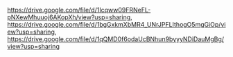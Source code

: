 https://drive.google.com/file/d/1Icqww09FRNeFL-pNXewMhuuoj6AKopXh/view?usp=sharing, https://drive.google.com/file/d/1bgGxkmXbMR4_UNrJPFLIthogO5mgGiOp/view?usp=sharing, https://drive.google.com/file/d/1qQMD0f6odaUcBNhun9byyyNDiDauMgBg/view?usp=sharing
